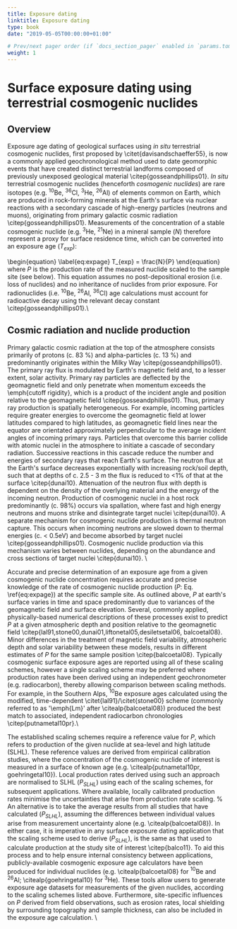 ```yaml
---
title: Exposure dating
linktitle: Exposure dating
type: book
date: "2019-05-05T00:00:00+01:00"

# Prev/next pager order (if `docs_section_pager` enabled in `params.toml`)
weight: 1
---
```

# Surface exposure dating using terrestrial cosmogenic nuclides 
## Overview
Exposure age dating of geological surfaces using _in situ_ terrestrial cosmogenic nuclides, first proposed by \citet{davisandschaeffer55}, is now a commonly applied geochronological method used to date geomorphic events that have created distinct terrestrial landforms composed of previously unexposed geological material \citep{gosseandphillips01}. _In situ_ terrestrial cosmogenic nuclides (henceforth _cosmogenic nuclides_) are rare isotopes (e.g. <sup>10</sup>Be, <sup>36</sup>Cl, <sup>3</sup>He, <sup>26</sup>Al) of elements common on Earth, which are produced in rock-forming minerals at the Earth's surface via nuclear reactions with a secondary cascade of high-energy particles (neutrons and muons), originating from primary galactic cosmic radiation \citep{gosseandphillips01}. Measurements of the concentration of a stable cosmogenic nuclide (e.g. <sup>3</sup>He, <sup>21</sup>Ne) in a mineral sample (_N_) therefore represent a proxy for surface residence time, which can be converted into an exposure age ($T_{exp}$):

\begin{equation}
\label{eq:expage}
T_{exp} = \frac{N}{P}
\end{equation}
where $P$ is the production rate of the measured nuclide scaled to the sample site (see below). This equation assumes no post-depositional erosion (i.e. loss of nuclides) and no inheritance of nuclides from prior exposure. For radionuclides (i.e. $^{10}$Be,  $^{26}$Al,  $^{36}$Cl) age calculations must account for radioactive decay using the relevant decay constant \citep{gosseandphillips01}.\\

## Cosmic radiation and nuclide production
Primary galactic cosmic radiation at the top of the atmosphere consists primarily of protons (c. 83 \%) and alpha-particles (c. 13 \%) and predominantly originates within the Milky Way \citep{gosseandphillips01}. The primary ray flux is modulated by Earth's magnetic field and, to a lesser extent, solar activity. Primary ray particles are deflected by the geomagnetic field and only penetrate when momentum exceeds the \emph{cutoff rigidity}, which is a product of the incident angle and position relative to the geomagnetic field \citep{gosseandphillips01}. Thus, primary ray production is spatially heterogeneous. For example, incoming particles require greater energies to overcome the geomagnetic field at lower latitudes compared to high latitudes, as geomagnetic field lines near the equator are orientated approximately perpendicular to the average incident angles of incoming primary rays. Particles that overcome this barrier collide with atomic nuclei in the atmosphere to initiate a cascade of secondary radiation. Successive reactions in this cascade reduce the number and energies of secondary rays that reach Earth's surface. The neutron flux at the Earth's surface decreases exponentially with increasing rock/soil depth, such that at depths of c. 2.5 - 3 m the flux is reduced to $<$1\% of that at the surface \citep{dunai10}. Attenuation of the neutron flux with depth is dependent on the density of the overlying material and the energy of the incoming neutron. Production of cosmogenic nuclei in a host rock predominantly (c. 98\%) occurs via spallation, where fast and high energy neutrons and muons strike and disintegrate target nuclei \citep{dunai10}. A separate mechanism for cosmogenic nuclide production is thermal neutron capture. This occurs when incoming neutrons are slowed down to thermal energies (c. $<$ 0.5eV) and become absorbed by target nuclei \citep{gosseandphillips01}. Cosmogenic nuclide production via this mechanism varies between nuclides, depending on the abundance and cross sections of target nuclei \citep{dunai10}. \\

Accurate and precise determination of an exposure age from a given cosmogenic nuclide concentration requires accurate and precise knowledge of the rate of cosmogenic nuclide production ($P$: Eq. \ref{eq:expage}) at the specific sample site. As outlined above, $P$ at earth's surface varies in time and space predominantly due to variances of the geomagnetic field and surface elevation. Several, commonly applied, physically-based numerical descriptions of these processes exist to predict $P$ at a given atmospheric depth and position relative to the geomagnetic field \citep{lal91,stone00,dunai01,liftonetal05,desiletsetal06, balcoetal08}. Minor differences in the treatment of magnetic field variability, atmospheric depth and solar variability between these models, results in different estimates of $P$ for the same sample position \citep{balcoetal08}. Typically cosmogenic surface exposure ages are reported using all of these scaling schemes, however a single scaling scheme may be preferred where production rates have been derived using an independent geochronometer (e.g. radiocarbon), thereby allowing comparison between scaling methods. For example, in the Southern Alps, $^{10}$Be exposure ages calculated using the modified, time-dependent \citet{lal91}/\citet{stone00} scheme (commonly referred to as '\emph{Lm}' after \citealp{balcoetal08}) produced the best match to associated, independent radiocarbon chronologies \citep{putnametal10pr}.\\

The established scaling schemes require a reference value for $P$, which refers to production of the given nuclide at sea-level and high latitude (SLHL). These reference values are derived from empirical calibration studies, where the concentration of the cosmogenic nuclide of interest is measured in a surface of known age (e.g. \citealp{putnametal10pr, goehringetal10}). Local production rates derived using such an approach are normalised to SLHL ($P_{SLHL}$) using each of the scaling schemes, for subsequent applications. Where available, locally calibrated production rates minimise the uncertainties that arise from production rate scaling. % An alternative is to take the average results from all studies that have calculated (_P_<sub>_SLHL_</sub>), assuming the differences between individual values arise from measurement uncertainty alone (e.g. \citealp{balcoetal08}). In either case, it is imperative in any surface exposure dating application that the scaling scheme used to derive (_P_<sub>_SLHL_</sub>), is the same as that used to calculate production at the study site of interest \citep{balco11}. 
To aid this process and to help ensure internal consistency between applications, publicly-available cosmogenic exposure age calculators have been produced for individual nuclides (e.g. \citealp{balcoetal08} for $^{10}$Be and $^{26}$Al; \citealp{goehringetal10} for $^3$He). These tools allow users to generate exposure age datasets for measurements of the given nuclides, according to the scaling schemes listed above. Furthermore, site-specific influences on $P$ derived from field observations, such as erosion rates, local shielding by surrounding topography and sample thickness, can also be included in the exposure age calculation. \\
